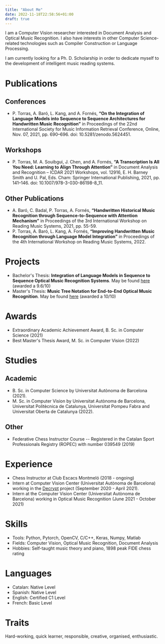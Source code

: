 ```yaml
---
title: "About Me"
date: 2022-11-18T22:58:56+01:00
draft: true
---
```


I am a Computer Vision researcher interested in Document Analysis and
Optical Music Recognition. I also have interests in other Computer Science-related
technologies such as Compiler Construction or Language Processing.

I am currently looking for a Ph. D. Scholarship in order to dedicate myself to
the development of intelligent music reading systems.

# Publications

## Conferences

- P. Torras, A. Baró, L. Kang, and A. Fornés, **“On the Integration of Language Models into Sequence to Sequence Architectures for Handwritten Music Recognition”** in Proceedings of the 22nd International Society for Music Information Retrieval Conference, Online, Nov. 07, 2021, pp. 690–696. doi: 10.5281/zenodo.5624451.

## Workshops

- P. Torras, M. A. Souibgui, J. Chen, and A. Fornés, **“A Transcription Is All You Need: Learning to Align Through Attention”** in Document Analysis and Recognition – ICDAR 2021 Workshops, vol. 12916, E. H. Barney Smith and U. Pal, Eds. Cham: Springer International Publishing, 2021, pp. 141–146. doi: 10.1007/978-3-030-86198-8_11. 

## Other Publications

- A. Baró, C. Badal, P. Torras, A. Fornés, **“Handwritten Historical Music Recognition through Sequence-to-Sequence with Attention Mechanism”** in Proceedings of the 3rd International Workshop on Reading Music Systems, 2021, pp. 55-59. 
- P. Torras, A. Baró, L. Kang, A. Fornés, **“Improving Handwritten Music Recognition through Language Model Integration”** in Proceedings of the 4th International Workshop on Reading Music Systems, 2022. 

# Projects

- Bachelor's Thesis: **Integration of Language Models in Sequence to Sequence Optical Music Recognition Systems**. May be found [here](https://ddd.uab.cat/pub/tfg/2021/tfg_345965/TFG_informefinal.pdf) (awarded a 9.6/10)
- Master's Thesis: **Music Tree Notation for End-to-End Optical Music Recognition**.  May be found [here](/docs/MasterThesis.pdf) (awarded a 10/10)

# Awards

- Extraordinary Academic Achievement Award, B. Sc. in Computer Science (2021)
- Best Master's Thesis Award, M. Sc. in Computer Vision (2022)

# Studies

## Academic

- B. Sc. in Computer Science by Universitat Autònoma de Barcelona (2021).
- M. Sc. in Computer Vision by Universitat Autònoma de Barcelona, Universitat
Politècnica de Catalunya, Universitat Pompeu Fabra and Universitat Oberta de
Catalunya (2022).

## Other

- Federative Chess Instructor Course -- Registered in the Catalan Sport Professionals Registry (ROPEC) with number 039549 (2019)

# Experience

- Chess Instructor at Club Escacs Montmeló (2018 - ongoing)
- Intern at Computer Vision Center (Universitat Autònoma de Barcelona) working
in the [Decrypt](https://de-crypt.org/team.php) project
(September 2020 - April 2021).
- Intern at the Computer Vision Center (Universitat Autònoma de Barcelona) 
working in Optical Music Recognition (June 2021 - October 2021)

# Skills

- Tools: Python, Pytorch, OpenCV, C/C++, Keras, Numpy, Matlab
- Fields: Computer Vision, Optical Music Recognition, Document Analysis
- Hobbies: Self-taught music theory and piano, 1898 peak FIDE chess rating


# Languages

- Catalan: Native Level
- Spanish: Native Level
- English: Certified C1 Level
- French: Basic Level

# Traits

Hard-working, quick learner, responsible, creative, organised, enthusiastic.

